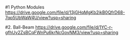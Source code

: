 #1  Python Modules
https://drive.google.com/file/d/13jGHqMgKb2ikB0QfrD68-7qp5UbWaW4U/view?usp=sharing

#2. Ball-Beam
https://drive.google.com/file/d/1YC-r-gfhUv2ZsBCqFWnPu6krNcGovNM3/view?usp=sharing



